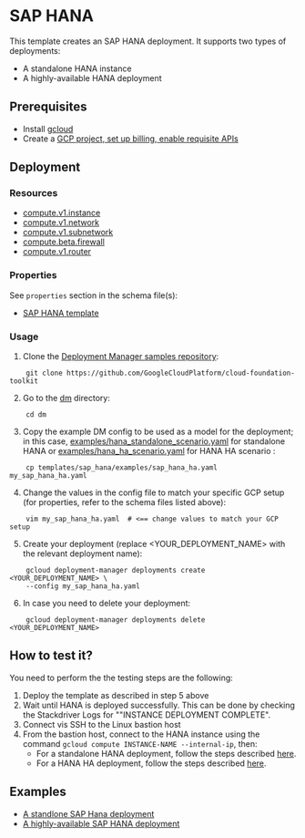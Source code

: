 # SAP HANA

This template creates an SAP HANA deployment. It supports two types of deployments:
- A standalone HANA instance 
- A highly-available HANA deployment

## Prerequisites

- Install [gcloud](https://cloud.google.com/sdk)
- Create a [GCP project, set up billing, enable requisite APIs](../project/README.md)


## Deployment

### Resources

- [compute.v1.instance](https://cloud.google.com/compute/docs/reference/rest/v1/instances)
- [compute.v1.network](https://cloud.google.com/compute/docs/reference/latest/networks)
- [compute.v1.subnetwork](https://cloud.google.com/compute/docs/reference/latest/subnetworks)
- [compute.beta.firewall](https://cloud.google.com/compute/docs/reference/rest/beta/firewalls)
- [compute.v1.router](https://cloud.google.com/compute/docs/reference/rest/v1/routers)


### Properties

See `properties` section in the schema file(s):

-  [SAP HANA template](sap_hana_template.py.schema)

### Usage

1. Clone the [Deployment Manager samples repository](https://github.com/GoogleCloudPlatform/cloud-foundation-toolkit):

```shell
    git clone https://github.com/GoogleCloudPlatform/cloud-foundation-toolkit
```

2. Go to the [dm](../../) directory:

```shell
    cd dm
```

3. Copy the example DM config to be used as a model for the deployment; in this case, [examples/hana_standalone_scenario.yaml](examples/hana_standalone_scenario.yaml) for standalone HANA or [examples/hana_ha_scenario.yaml](examples/hana_ha_scenario.yaml) for HANA HA scenario :

```shell
    cp templates/sap_hana/examples/sap_hana_ha.yaml my_sap_hana_ha.yaml
```

4. Change the values in the config file to match your specific GCP setup (for properties, refer to the schema files listed above):

```shell
    vim my_sap_hana_ha.yaml  # <== change values to match your GCP setup
```

5. Create your deployment (replace <YOUR_DEPLOYMENT_NAME> with the relevant deployment name):

```shell
    gcloud deployment-manager deployments create <YOUR_DEPLOYMENT_NAME> \
    --config my_sap_hana_ha.yaml
```

6. In case you need to delete your deployment:

```shell
    gcloud deployment-manager deployments delete <YOUR_DEPLOYMENT_NAME>
```

## How to test it?
You need to perform the the testing steps are the following: 
1) Deploy the template as described in step 5 above
2) Wait until HANA is deployed successfully. This can be done by checking the Stackdriver Logs for ""INSTANCE DEPLOYMENT COMPLETE".
3) Connect vis SSH to the Linux bastion host 
4) From the bastion host, connect to the HANA instance using the command ```gcloud compute INSTANCE-NAME --internal-ip```, then:
    * For a standalone HANA deployment, follow the steps described [here](https://cloud.google.com/solutions/sap/docs/sap-hana-deployment-guide#verifying_deployment).
    * For a HANA HA deployment, follow the steps described [here](https://cloud.google.com/solutions/sap/docs/sap-hana-ha-deployment-guide#checking_the_configuration_of_the_vm_and_the_sap_hana_installation).

## Examples

- [A standlone SAP Hana deployment](examples/sap_hana_ha.yaml)
- [A highly-available SAP HANA deployment](examples/sap_hana_standalone.yaml)
